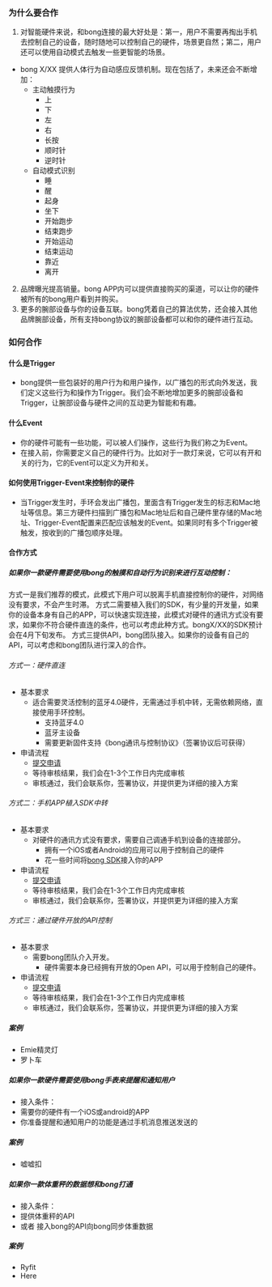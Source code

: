 ### 为什么要合作
1. 对智能硬件来说，和bong连接的最大好处是：第一，用户不需要再掏出手机去控制自己的设备，随时随地可以控制自己的硬件，场景更自然；第二，用户还可以使用自动模式去触发一些更智能的场景。
 - bong X/XX 提供人体行为自动感应反馈机制。现在包括了，未来还会不断增加：    
     - 主动触摸行为
          - 上
          - 下
          - 左
          - 右
          - 长按
          - 顺时针
          - 逆时针
     - 自动模式识别
          - 睡
          - 醒
          - 起身
          - 坐下
          - 开始跑步
          - 结束跑步
          - 开始运动
          - 结束运动
          - 靠近
          - 离开
2. 品牌曝光提高销量。bong APP内可以提供直接购买的渠道，可以让你的硬件被所有的bong用户看到并购买。
3. 更多的腕部设备与你的设备互联。bong凭着自己的算法优势，还会接入其他品牌腕部设备，所有支持bong协议的腕部设备都可以和你的硬件进行互动。

### 如何合作
#### 什么是Trigger
- bong提供一些包装好的用户行为和用户操作，以广播包的形式向外发送，我们定义这些行为和操作为Trigger。我们会不断地增加更多的腕部设备和Trigger，让腕部设备与硬件之间的互动更为智能和有趣。

#### 什么Event
- 你的硬件可能有一些功能，可以被人们操作，这些行为我们称之为Event。
- 在接入前，你需要定义自己的硬件行为。比如对于一款灯来说，它可以有开和关的行为，它的Event可以定义为开和关。

#### 如何使用Trigger-Event来控制你的硬件
- 当Trigger发生时，手环会发出广播包，里面含有Trigger发生的标志和Mac地址等信息。第三方硬件扫描到广播包和Mac地址后和自己硬件里存储的Mac地址、Trigger-Event配置来匹配应该触发的Event。如果同时有多个Trigger被触发，按收到的广播包顺序处理。



#### 合作方式
##### 如果你一款硬件需要使用bong的触摸和自动行为识别来进行互动控制：
方式一是我们推荐的模式，此模式下用户可以脱离手机直接控制你的硬件，对网络没有要求，不会产生时滞。
方式二需要植入我们的SDK，有少量的开发量，如果你的设备本身有自己的APP，可以快速实现连接，此模式对硬件的通讯方式没有要求，如果你不符合硬件直连的条件，也可以考虑此种方式。bongX/XX的SDK预计会在4月下旬发布。
方式三提供API，bong团队接入。如果你的设备有自己的API，可以考虑和bong团队进行深入的合作。

###### 方式一：硬件直连
- 基本要求
     - 适合需要灵活控制的蓝牙4.0硬件，无需通过手机中转，无需依赖网络，直接使用手环控制。
        - 支持蓝牙4.0
        - 蓝牙主设备
        - 需要更新固件支持《bong通讯与控制协议》（签署协议后可获得）
- 申请流程
    - [提交申请](http://www.mikecrm.com/f.php?t=5FJFxc)
    - 等待审核结果，我们会在1-3个工作日内完成审核
    - 审核通过，我们会联系你，签署协议，并提供更为详细的接入方案

###### 方式二：手机APP植入SDK中转
- 基本要求
     - 对硬件的通讯方式没有要求，需要自己调通手机到设备的连接部分。
        - 拥有一个iOS或者Android的应用可以用于控制自己的硬件
        - 花一些时间将[bong SDK](https://github.com/Ginshell/bongOpenPlatform#bong%E6%97%A0%E7%BA%BF%E5%BC%80%E6%94%BE%E5%B9%B3%E5%8F%B0)接入你的APP
- 申请流程
    - [提交申请](http://www.mikecrm.com/f.php?t=5FJFxc)
    - 等待审核结果，我们会在1-3个工作日内完成审核
    - 审核通过，我们会联系你，签署协议，并提供更为详细的接入方案

###### 方式三：通过硬件开放的API控制
- 基本要求
     - 需要bong团队介入开发。
        - 硬件需要本身已经拥有开放的Open API，可以用于控制自己的硬件。
- 申请流程
    - [提交申请](http://www.mikecrm.com/f.php?t=5FJFxc)
    - 等待审核结果，我们会在1-3个工作日内完成审核
    - 审核通过，我们会联系你，签署协议，并提供更为详细的接入方案

##### 案例
- Emie精灵灯
- 罗卜车

##### 如果你一款硬件需要使用bong手表来提醒和通知用户
- 接入条件：
 - 需要你的硬件有一个iOS或android的APP
 - 你准备提醒和通知用户的功能是通过手机消息推送发送的

##### 案例
- 嘘嘘扣

##### 如果你一款体重秤的数据想和bong打通
- 接入条件：
 - 提供体重秤的API
 - 或者 接入bong的API向bong同步体重数据

##### 案例
- Ryfit
- Here
